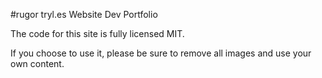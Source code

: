 #rugor
tryl.es Website Dev Portfolio

The code for this site is fully licensed MIT.

If you choose to use it, please be sure to remove all images and use your own content.